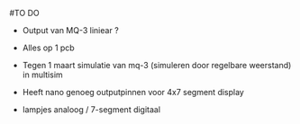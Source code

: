 #TO DO

- Output van MQ-3 liniear ?
- Alles op 1 pcb
- Tegen 1 maart simulatie van mq-3 (simuleren door regelbare weerstand) in multisim
- Heeft nano genoeg outputpinnen voor 4x7 segment display


- lampjes analoog / 7-segment digitaal

